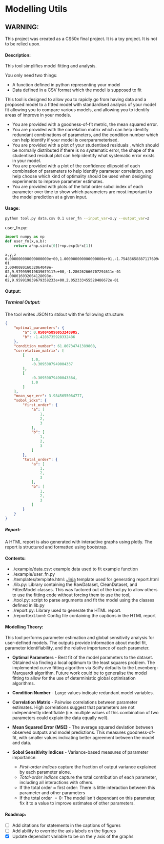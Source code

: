 # Modelling Utils
## WARNING:
This project was created as a CS50x final project. It is a toy project. It is not to be relied upon.
#### Description:
This tool simplifies model fitting and analysis.

You only need two things:
* A function defined in python representing your model
* Data defined in a CSV format which the model is supposed to fit

This tool is designed to allow you to rapidly go from having data and a proposed
model to a fitted model with standardised analysis of your model fit allowing you
to compare various models, and allowing you to identify areas of improve in your models.

* You are provided with a goodness-of-fit metric, the mean squared error.
* You are provided with the correlation matrix which can help identify redundant combinations of parameters,
and the condition number which can help identify if your model is overparameterised.
* You are provided with a plot of your studentised residuals , which should be normally distributed if there is no systematic error,
the shape of the studentised residual plot can help identify what systematic error exists in your model.
* You are provided with a plot of the confidence ellipsoid of each combination of parameters to help identify parameter correlation,
and help choose which kind of optimality should be used when designing experiments to improve parameter estimates.
* You are provided with plots of the total order sobol index of each parameter over time to show which parameters
are most important to the model prediction at a given input.


#### Usage:
```bash
python tool.py data.csv 0.1 user_fn --input_var=x,y --output_var=z
```
user\_fn.py:
```python
import numpy as np
def user_fn(x,a,b):
    return a*np.sin(x[0])+np.exp(b*x[1])
```
```csv
x,y,z
0.000000000000000000e+00,1.000000000000000000e+01,-1.754836588871176994e-01
2.004008016032064049e-02,9.979959919839679117e+00,-1.286262666707294611e-01
4.008016032064128098e-02,9.959919839679358233e+00,2.052333455528486672e-01

```
#### Output:
##### Terminal Output:
The tool writes JSON to stdout with the following structure:
```json
{
    "optimal_parameters": {
        "a": 0.050045896053248905,
        "b": -1.4286735928332486
    },
    "condition_number": 61.80734741389808,
    "correlation_matrix": [
        [
            1.0,
            -0.3095007949004337
        ],
        [
            -0.30950079490043364,
            1.0
        ]
    ],
    "mean_sqr_err": 3.9845655064777,
    "sobol_idxs": {
        "first_order": {
            "a": [
                1,
                2,
                3
            ],
            "b": [
                1,
                2,
                3
            ]
        },
        "total_order": {
            "a": [
                1,
                2,
                3
            ],
            "b": [
                1,
                2,
                3
            ]
        }
    }
}
```


##### Report:
A HTML report is also generated with interactive graphs using plotly. The report is structured and formatted using bootstrap.
#### Contents:
* ./example/data.csv: example data used to fit example function
* ./example/user\_fn.py
* ./templates/template.html: [Jinja]("https://jinja.palletsprojects.com/en/stable/") template used for generating report.html
* ./lib.py: Library containing the RawDataset, CleanDataset, and FittedModel classes. This was factored out of the tool.py to allow others to use the fitting code without forcing them to use the tool,
* ./tool.py: script to parse arguments and fit the model using the classes defined in lib.py
* ./report.py: Library used to generate the HTML report.
* ./reporttext.toml: Config file containing the captions in the HTML report
#### Modelling Theory:
This tool performs parameter estimation and global sensitivity analysis for user-defined models. The outputs provide information about model fit, parameter identifiability, and the relative importance of each parameter.

- **Optimal Parameters** - Best fit of the model parameters to the dataset. Obtained via finding a local optimum to the least squares problem. The implemented curve fitting algorithm via SciPy defaults to the Levenberg-Marquardt algorithm. Future work could be to generalise the model fitting to allow for the use of deterministic global optimisation algorithms.

- **Condition Number** - Large values indicate redundant model variables.

- **Correlation Matrix** - Pairwise correlations between parameter estimates. High correlations suggest that parameters are not independently identifiable (i.e. multiple values of this combination of two parameters could explain the data equally well).

- **Mean Squared Error (MSE)** - The average squared deviation between observed outputs and model predictions. This measures goodness-of-fit, with smaller values indicating better agreement between the model and data.

- **Sobol Sensitivity Indices** - Variance-based measures of parameter importance:
    - *First-order indices* capture the fraction of output variance explained by each parameter alone.
    - *Total-order indices* capture the total contribution of each parameter, including all interactions with others.
    - If the total order $\approx$ first order: There is little interaction between this parameter and other parameters
    - If the total order $=0$: The model isn't dependant on this parameter, fix it to a value to improve estimates of other parameters.


#### Roadmap:
- [ ] Add citations for statements in the captions of figures
- [ ] Add ability to override the axis labels on the figures
- [x] Update dependant variable to be on the y axis of the graphs
